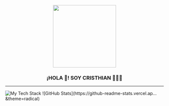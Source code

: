 <p align="center" width="300">
   <img align="center" width="200" src="https://user-images.githubusercontent.com/120913427/229366680-034ead22-3abe-40d0-a74c-0cf48043dee5.png" />
   <h3 align="center">¡HOLA 👋! SOY CRISTHIAN 👨🏻‍💻</h3>
</p>
<hr>
<img src="https://github-readme-tech-stack.vercel.app/api/cards?borderRadius=5.3&showBorder=false&lineCount=2&theme=facebook&gap=11&hideBg=true&line1=html5,html,ff0505;css3,css,0335fc;bootstrap,bootstrap,c800ff;&line2=javascript,javascript,fbff00;git,git,ff8800;github,github,ffffff;" alt="My Tech Stack" />
![GitHub Stats](https://github-readme-stats.vercel.ap... &theme=radical)

